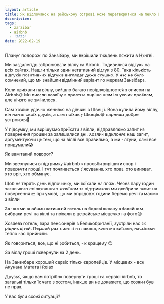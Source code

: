 ```yaml
---
layout: article
title: Як відпочинок на райському острові може перетворитися на пекло 🤬
description:
tags:
  - zanzibar
  - airbnb
  - '2022'
date: 2022-02-19
---
```


<script context="module">
  export const prerender = true;
</script>

Плануя подорожі по Занзібару, ми вирішили тиждень пожити в Нунгві.

Ми заздалегідь забронювали віллу на Airbnb. Подивилися відгуки на всіх сайтах. Нашли тільки один негативний відгук з 80. Така кількість відгуків позитивних відгуків виглядає дуже слушно. У нас не було сомнений, що ми знайшли відмінний варіант по меркам Занзібара.

Коли приїхали на віллу, вийшло багато невідповідностей з описом на Airbnb😞
Ми писали хозяїну з простим вирішенням існуючих проблем, але нічого не змінилося.

Сам хозяин удачно женився на дівчині з Швеції.
Вона купила йому віллу, він нанял своїх друзів, а сам поїхав у Швецію😁 парниша добре устроився🤣

У підсумку, ми вирішуємо приїхати з вілли, відправляємо запит на повернення грошей за залишилися дні. Хозяин відклоняє наш запит, аргументуючи це тем, що на віллі все правильно, а ми - лгуни, самі все придумали😱

Як вам такий поворот?

Ми звернулися в підтримку #airbnb з просьби вирішити спор і повернути гроші. І тут починається з'ясування, хто прав, хто виноват, хто вріт, хто обманує.

Щоб не терять день відпочинку, ми поїхали на пляж.
Через пару годин загального спілкування з хозяїном та підтримкою ми одобрили запит на повернення 💵 при умові, що ми впродовж години беремо речі та маємо з вілли.

За час ми знайшли затишний готель на березі океану з басейном, вибрали речі на віллі та поїхали в це райське місцечко на фото😍

Хозяева готель, пара пенсіонерів з Великобританії, зустріли нас як рідних дітей. Перший раз в житті я плакала, коли ми виїхали, наскільки тепло нас прийняли.

Як говориться, все, що ні робиться, - к кращему 😉

За віллу гроші повернули на 2 день.

На Занзибаре хороший сервіс тільки європейців.
У місцевих - все Акунана Матата і Relax

Друзья, якщо вам потрібно повернути гроші на сервісі Airbnb, то загальні тільки їх чате з хостом, інакше ви не докажете, що хозяин був не прав.

У вас були схожі ситуації?
